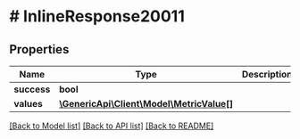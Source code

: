 # # InlineResponse20011

## Properties

Name | Type | Description | Notes
------------ | ------------- | ------------- | -------------
**success** | **bool** |  | [optional] 
**values** | [**\GenericApi\Client\Model\MetricValue[]**](MetricValue.md) |  | [optional] 

[[Back to Model list]](../../README.md#documentation-for-models) [[Back to API list]](../../README.md#documentation-for-api-endpoints) [[Back to README]](../../README.md)


